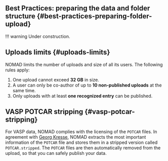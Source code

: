 
## Best Practices: preparing the data and folder structure {#best-practices-preparing-folder-upload}

!!! warning
    Under construction.

## Uploads limits {#uploads-limits}

NOMAD limits the number of uploads and size of all its users. The following rules apply:

1. One upload cannot exceed **32 GB** in size.
2. A user can only be co-author of up to **10 non-published uploads** at the same time.
3. Only uploads with at least **one recognized entry** can be published.


## VASP POTCAR stripping {#vasp-potcar-stripping}

For VASP data, NOMAD complies with the licensing of the `POTCAR` files. In agreement with [Georg Kresse](https://www.vasp.at/info/team/), NOMAD extracts the most important information of the `POTCAR` file and stores them in a stripped version called `POTCAR.stripped`. The `POTCAR` files are then automatically removed from the upload, so that you can safely publish your data. 
